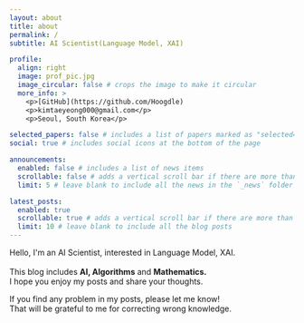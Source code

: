 ```yaml
---
layout: about
title: about
permalink: /
subtitle: AI Scientist(Language Model, XAI)

profile:
  align: right
  image: prof_pic.jpg
  image_circular: false # crops the image to make it circular
  more_info: >
    <p>[GitHub](https://github.com/Hoogdle)
    <p>kimtaeyeong000@gmail.com</p>
    <p>Seoul, South Korea</p>

selected_papers: false # includes a list of papers marked as "selected={true}"
social: true # includes social icons at the bottom of the page

announcements:
  enabled: false # includes a list of news items
  scrollable: false # adds a vertical scroll bar if there are more than 3 news items
  limit: 5 # leave blank to include all the news in the `_news` folder

latest_posts:
  enabled: true
  scrollable: true # adds a vertical scroll bar if there are more than 3 new posts items
  limit: 10 # leave blank to include all the blog posts
---
```


Hello, I'm an AI Scientist, interested in Language Model, XAI.<br/><br/>
This blog includes **AI, Algorithms** and **Mathematics.**<br/>
I hope you enjoy my posts and share your thoughts.<br/>

If you find any problem in my posts, please let me know!<br/>
That will be grateful to me for correcting wrong knowledge.
